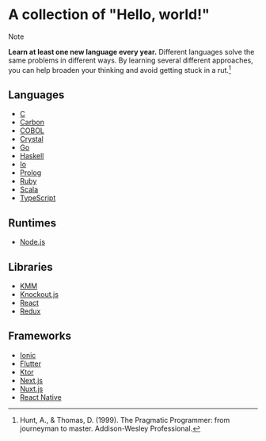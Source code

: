 # A collection of "Hello, world!"

> [!Note]
> **Learn at least one new language every year.** Different languages solve the same problems in different ways. By learning several different approaches, you can help broaden your thinking and avoid getting stuck in a rut.[^the-programatic-programmer]

## Languages

- [C](https://github.com/ykws/hello-clang)
- [Carbon](https://github.com/ykws/hello-carbon)
- [COBOL](https://github.com/ykws/hello-cobol)
- [Crystal](https://github.com/ykws/hello-crystral)
- [Go](https://github.com/ykws/hello-golang)
- [Haskell](https://github.com/ykws/hello-haskell)
- [Io](https://github.com/ykws/hello-io)
- [Prolog](https://github.com/ykws/hello-prolog)
- [Ruby](https://github.com/ykws/hello-ruby)
- [Scala](https://github.com/ykws/hello-scala)
- [TypeScript](https://github.com/ykws/hello-typescript)

## Runtimes
- [Node.js](https://github.com/ykws/hello-node)

## Libraries
- [KMM](https://github.com/ykws/hello-kmm)
- [Knockout.js](https://github.com/ykws/hello-knockoutjs)
- [React](https://github.com/ykws/hello-react)
- [Redux](https://github.com/ykws/hello-redux)

## Frameworks
- [Ionic](https://github.com/ykws/hello-ionic)
- [Flutter](https://github.com/ykws/hello-flutter)
- [Ktor](https://github.com/ykws/hello-ktor)
- [Next.js](https://github.com/ykws/hello-next)
- [Nuxt.js](https://github.com/ykws/hello-nuxtjs)
- [React Native](https://github.com/ykws/hello-react-native)

[^the-programatic-programmer]: Hunt, A., & Thomas, D. (1999). The Pragmatic Programmer: from journeyman to master. Addison-Wesley Professional.
